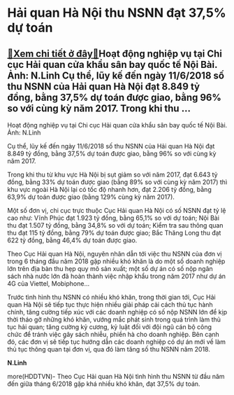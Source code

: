 Hải quan Hà Nội thu NSNN đạt 37,5% dự toán
==========================================

[:gift:Xem chi tiết ở đây:gift:](https://hddtvn.com/hai-quan-ha-noi-thu-nsnn-dat-375-du-toan/)Hoạt động nghiệp vụ tại Chi cục Hải quan cửa khẩu sân bay quốc tế Nội Bài. Ảnh: N.Linh Cụ thể, lũy kế đến ngày 11/6/2018 số thu NSNN của Hải quan Hà Nội đạt 8.849 tỷ đồng, bằng 37,5% dự toán được giao, bằng 96% so với cùng kỳ năm 2017. Trong khi thu …
-----------------------------------------------------------------------------------------------------------------------------------------------------------------------------------------------------------------------------------------------------------







 






 Hoạt động nghiệp vụ tại Chi cục Hải quan cửa khẩu sân bay quốc tế Nội Bài. Ảnh: N.Linh 


Cụ thể, lũy kế đến ngày 11/6/2018 số thu NSNN của Hải quan Hà Nội đạt 8.849 tỷ đồng, bằng 37,5% dự toán được giao, bằng 96% so với cùng kỳ năm 2017. 


 Trong khi thu từ khu vực Hà Nội bị sụt giảm so với năm 2017, đạt 6.643 tỷ đồng, bằng 33% dự toán được giao (bằng 89% so với cùng kỳ năm 2017) thì khu vực ngoài Hà Nội lại có tốc độ nhanh hơn, đạt 2.206 tỷ đồng, bằng 63,9% dự toán được giao (bằng 129% cùng kỳ năm 2017).


 Một số đơn vị, chi cục trực thuộc Cục Hải quan Hà Nội có số NSNN đạt tỷ lệ cao như: Vĩnh Phúc đạt 1.923 tỷ đồng, bằng 65,1% so với dự toán; Nội Bài thu đạt 1.507 tỷ đồng, bằng 34,8% so với dự toán; Kiểm tra sau thông quan thu đạt 115 tỷ đồng, bằng 79% dự toán được giao; Bắc Thăng Long thu đạt 622 tỷ đồng, bằng 46,4% dự toán được giao.


 Theo Cục Hải quan Hà Nội, nguyên nhân dẫn tới việc thu NSNN của đơn vị trong 6 tháng đầu năm 2018 gặp nhiều khó khăn là do một số doanh nghiệp lớn trên địa bàn thu hẹp quy mô sản xuất; một số dự án có số nộp ngân sách nhà nước lớn đã hoàn thành việc nhập khẩu trong năm 2017 như dự án 4G của Viettel, Mobiphone…


 Trước tình hình thu NSNN có nhiều khó khăn, trong thời gian tới, Cục Hải quan Hà Nội sẽ tiếp tục thực hiện nhiều giải pháp cải cách thủ tục hành chính, tăng cường tiếp xúc với các doanh nghiệp có số nộp NSNN lớn để kịp thời tháo gỡ những khó khăn, vướng mắc phát sinh trong quá trình làm thủ tục hải quan; tăng cường kỷ cương, kỷ luật đối với đội ngũ cán bộ công chức để tránh việc gây sách nhiễu, phiền hà cho doanh nghiệp. Bên cạnh đó, các đơn vị sẽ tiếp tục hướng dẫn các doanh nghiệp có dự án mới về làm thủ tục thông quan tại đơn vị, qua đó làm tăng số thu NSNN năm 2018.






**N.Linh**



more(HDDTVN)- Theo Cục Hải quan Hà Nội tình hình thu NSNN từ đầu năm đến giữa tháng 6/2018 gặp khá nhiều khó khăn, đạt 37,5% dự toán.

